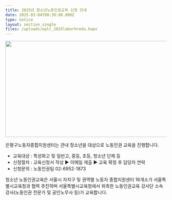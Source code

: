 ```yaml
---
title: 2025년 청소년노동인권교육 신청 안내
date: 2025-03-04T00:39:00.000Z
type: notice
layout: section_single
files: /uploads/eplc_2025laborhredu.hwpx
---
```

<p><img src="https://drive.tiny.cloud/1/engl1s97gj9hrxpoa7eh7z5f05ozxfm1box3nxkh4j7a43ei/cd3b3da9-5617-4194-99fd-955de2cc68dd" alt="" width="700" height="300" /></p>
<p>은평구노동자종합지원센터는 관내 청소년을 대상으로 노동인권 교육을 진행합니다.</p>
<ul>
<li>교육대상 : 특성화고 및 일반고, 중등, 초등, 청소년 단체 등</li>
<li>신청절차 : 교육신청서 작성 ▶ 이메일 제출 ▶ 교육 확정 후 담당자 연락</li>
<li>신청문의 : 노동인권팀 02-6952-1873</li>
</ul>
<p>청소년 노동인권교육은 서울시 자치구 및 권역별 노동자 종합지원센터 16개소가 서울특별시교육청과 협력 추진하며 서울특별시교육청에서 위촉한 노동인권교육 강사단 소속 강사(노동인권 전문가 및 공인노무사 등)가 교육합니다.</p>
